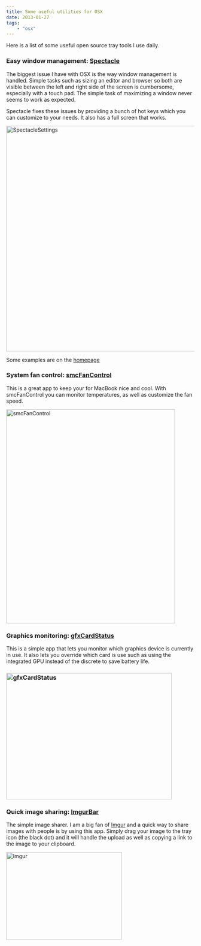 ```yaml
---
title: Some useful utilities for OSX
date: 2013-01-27
tags: 
    - "osx"
---
```

Here is a list of some useful open source tray tools I use daily.
<h3>Easy window management: <a href="https://github.com/eczarny/spectacle">Spectacle</a></h3>
The biggest issue I have with OSX is the way window management is handled. Simple tasks such as sizing an editor and browser so both are visible between the left and right side of the screen is cumbersome, especially with a touch pad. The simple task of maximizing a window never seems to work as expected.

Spectacle fixes these issues by providing a bunch of hot keys which you can customize to your needs. It also has a full screen that works.

<a href="https://mattcarrier.com/wp-content/uploads/2013/01/SpectacleSettings.png"><img class="alignnone size-full wp-image-206" alt="SpectacleSettings" src="https://mattcarrier.com/wp-content/uploads/2013/01/SpectacleSettings.png" width="730" height="603" /></a>

Some examples are on the <a href="http://spectacleapp.com">homepage
</a>
<h3>System fan control: <a href="https://github.com/hholtmann/smcFanControl">smcFanControl</a></h3>
This is a great app to keep your for MacBook nice and cool. With smcFanControl you can monitor temperatures, as well as customize the fan speed.

<a href="https://mattcarrier.com/wp-content/uploads/2013/01/smcFanControl.png"><img class="alignnone size-full wp-image-204" alt="smcFanControl" src="https://mattcarrier.com/wp-content/uploads/2013/01/smcFanControl.png" width="451" height="572" /></a>
<h3>Graphics monitoring: <a href="https://github.com/codykrieger/gfxCardStatus">gfxCardStatus</a></h3>
This is a simple app that lets you monitor which graphics device is currently in use. It also lets you override which card is use such as using the integrated GPU instead of the discrete to save battery life.
<h3><a href="https://mattcarrier.com/wp-content/uploads/2013/01/gfxCardStatus.png"><img class="alignnone size-full wp-image-207" alt="gfxCardStatus" src="https://mattcarrier.com/wp-content/uploads/2013/01/gfxCardStatus.png" width="442" height="338" /></a></h3>
<h3>Quick image sharing: <a href="https://github.com/zbuc/imgurBar">ImgurBar</a></h3>
The simple image sharer.
I am a big fan of <a href="http://imgur.com">Imgur</a> and a quick way to share images with people is by using this app. Simply drag your image to the tray icon (the black dot) and it will handle the upload as well as copying a link to the image to your clipboard.

<a href="https://mattcarrier.com/wp-content/uploads/2013/01/Imgur.png"><img class="alignnone size-full wp-image-203" alt="Imgur" src="https://mattcarrier.com/wp-content/uploads/2013/01/Imgur.png" width="309" height="234" /></a>
